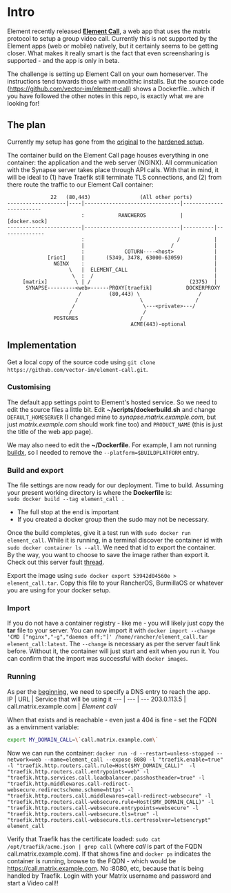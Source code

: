 # Intro
Element recently released **[Element Call](https://element.io/blog/introducing-native-matrix-voip-with-element-call/)**, a web app that uses the matrix protocol to setup a group video call. Currently this is not supported by the Element apps (web or mobile) natively, but it certainly seems to be getting closer. What makes it really smart is the fact that even screensharing is supported - and the app is only in beta.  

The challenge is setting up Element Call on your own homeserver. The instructions tend towards those with monolithic installs. But the source code (https://github.com/vector-im/element-call) shows a Dockerfile...which if you have followed the other notes in this repo, is exactly what we are looking for!

## The plan
Currently my setup has gone from the [original](https://github.com/b-venter/Matrix-Docker-install/tree/master#1-introduction-and-overview) to the [hardened setup](https://github.com/b-venter/Matrix-Docker-install/blob/master/Hardening.md#docker-socket-access).  

The container build on the Element Call page houses everything in one container: the application and the web server (NGINX). All communication with the Synapse server takes place through API calls. With that in mind, it will be ideal to (1) have Traefik still terminate TLS connections, and (2) from there route the traffic to our Element Call container:


                  22   (80,443)                (All other ports)
    -------------------|----|-------------------------------|------------------------
                            :           RANCHEROS           |      [docker.sock]
    ------------------------|-------------------------------|----------|--------------
                            :                              /           |
                            |                            /             |
                            :             COTURN----<host>             |
                 [riot]     |       (5349, 3478, 63000-63059)          |      
                   NGINX    :                                          |
                        \   |  ELEMENT_CALL                            |
                         \  :  /                                       |
         [matrix]         \ | /                                (2375)  |
          SYNAPSE---------<web>------PROXY[traefik]           DOCKERPROXY
                           /         (80,443) \                   /
                          /                    \                 /
                         /                      \---<private>---/
                        /                       /
                   POSTGRES                    /
                                            ACME(443)-optional
                                            


  
## Implementation
Get a local copy of the source code using `git clone https://github.com/vector-im/element-call.git`.  

### Customising
The default app settings point to Element's hosted service. So we need to edit the source files a little bit. Edit **~/scripts/dockerbuild.sh** and change `DEFAULT_HOMESERVER` (I changed mine to *synapse.matrix.example.com*, but just *matrix.example.com* should work fine too) and `PRODUCT_NAME` (this is just the title of the web app page).  

We may also need to edit the **~/Dockerfile**. For example, I am not running [buildx](https://docs.docker.com/buildx/working-with-buildx/), so I needed to remove the `--platform=$BUILDPLATFORM` entry.

### Build and export
The file settings are now ready for our deployment. Time to build. Assuming your present working directory is where the **Dockerfile** is:  
`sudo docker build --tag element_call .`  
- The full stop at the end is important
- If you created a docker group then the sudo may not be necessary.

Once the build completes, give it a test run with `sudo docker run element_call`. While it is running, in a terminal discover the container id with `sudo docker container ls --all`. We need that id to export the container. By the way, you want to choose to save the image rather than export it. Check out this server fault [thread](https://serverfault.com/questions/757210/no-command-specified-from-re-imported-docker-image-container).  

Export the image using `sudo docker export 53942d04560e > element_call.tar`. Copy this file to your RancherOS, BurmillaOS or whatever you are using for your docker setup.

### Import
If you do not have a container registry - like me - you will likely just copy the **tar** file to your server. You can now import it with `docker import --change 'CMD ["nginx","-g","daemon off;"]' /home/rancher/element_call.tar element_call:latest`. The `--change` is necessary as per the server fault link before. Without it, the container will just start and exit when you run it. You can confirm that the import was successful with `docker images`.

### Running
As per the [beginning](https://github.com/b-venter/Matrix-Docker-install/blob/master/README.md#3-dns-setup), we need to specify a DNS entry to reach the app.  
IP | URL | Service that will be using it
--- | --- | ---
203.0.113.5 | call.matrix.example.com | *Element call*

When that exists and is reachable - even just a 404 is fine - set the FQDN as a envirnment variable: 
```bash
export MY_DOMAIN_CALL=\`call.matrix.example.com\` 
```
Now we can run the container:
`docker run -d --restart=unless-stopped --network=web --name=element_call --expose 8080 -l "traefik.enable=true"  -l "traefik.http.routers.call.rule=Host($MY_DOMAIN_CALL)"  -l "traefik.http.routers.call.entrypoints=web" -l "traefik.http.services.call.loadbalancer.passhostheader=true" -l "traefik.http.middlewares.call-redirect-websecure.redirectscheme.scheme=https" -l "traefik.http.routers.call.middlewares=call-redirect-websecure" -l "traefik.http.routers.call-websecure.rule=Host($MY_DOMAIN_CALL)" -l "traefik.http.routers.call-websecure.entrypoints=websecure" -l "traefik.http.routers.call-websecure.tls=true" -l "traefik.http.routers.call-websecure.tls.certresolver=letsencrypt" element_call`  

Verify that Traefik has the certificate loaded: `sudo cat /opt/traefik/acme.json | grep call` (where *call* is part of the FQDN call.matrix.example.com). If that shows fine and `docker ps` indicates the container is running, browse to the FQDN - which would be https://call.matrix.example.com. No :8080, etc, because that is being handled by Traefik. Login with your Matrix username and password and start a Video call!!
